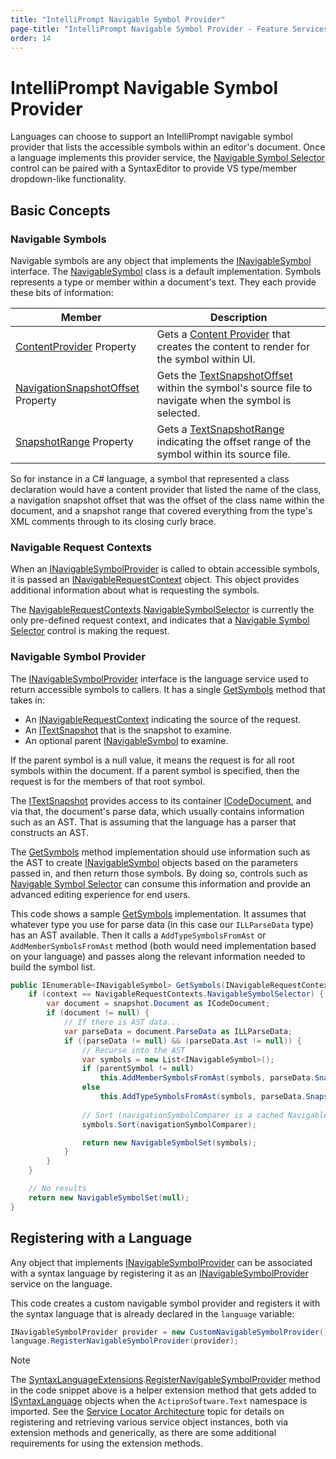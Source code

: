 ```yaml
---
title: "IntelliPrompt Navigable Symbol Provider"
page-title: "IntelliPrompt Navigable Symbol Provider - Feature Services - SyntaxEditor Language Creation Guide"
order: 14
---
```

# IntelliPrompt Navigable Symbol Provider

Languages can choose to support an IntelliPrompt navigable symbol provider that lists the accessible symbols within an editor's document.  Once a language implements this provider service, the [Navigable Symbol Selector](../../user-interface/intelliprompt/navigable-symbol-selector.md) control can be paired with a SyntaxEditor to provide VS type/member dropdown-like functionality.

## Basic Concepts

### Navigable Symbols

Navigable symbols are any object that implements the [INavigableSymbol](xref:ActiproSoftware.UI.WinForms.Controls.SyntaxEditor.IntelliPrompt.INavigableSymbol) interface.  The [NavigableSymbol](xref:ActiproSoftware.UI.WinForms.Controls.SyntaxEditor.IntelliPrompt.Implementation.NavigableSymbol) class is a default implementation.  Symbols represents a type or member within a document's text.  They each provide these bits of information:

| Member | Description |
|-----|-----|
| [ContentProvider](xref:ActiproSoftware.UI.WinForms.Controls.SyntaxEditor.IntelliPrompt.INavigableSymbol.ContentProvider) Property | Gets a [Content Provider](../../user-interface/intelliprompt/popup-content-providers.md) that creates the content to render for the symbol within UI. |
| [NavigationSnapshotOffset](xref:ActiproSoftware.UI.WinForms.Controls.SyntaxEditor.IntelliPrompt.INavigableSymbol.NavigationSnapshotOffset) Property | Gets the [TextSnapshotOffset](xref:ActiproSoftware.Text.TextSnapshotOffset) within the symbol's source file to navigate when the symbol is selected. |
| [SnapshotRange](xref:ActiproSoftware.UI.WinForms.Controls.SyntaxEditor.IntelliPrompt.INavigableSymbol.SnapshotRange) Property | Gets a [TextSnapshotRange](xref:ActiproSoftware.Text.TextSnapshotRange) indicating the offset range of the symbol within its source file. |

So for instance in a C# language, a symbol that represented a class declaration would have a content provider that listed the name of the class, a navigation snapshot offset that was the offset of the class name within the document, and a snapshot range that covered everything from the type's XML comments through to its closing curly brace.

### Navigable Request Contexts

When an [INavigableSymbolProvider](xref:ActiproSoftware.UI.WinForms.Controls.SyntaxEditor.IntelliPrompt.INavigableSymbolProvider) is called to obtain accessible symbols, it is passed an [INavigableRequestContext](xref:ActiproSoftware.UI.WinForms.Controls.SyntaxEditor.IntelliPrompt.INavigableRequestContext) object.  This object provides additional information about what is requesting the symbols.

The [NavigableRequestContexts](xref:ActiproSoftware.UI.WinForms.Controls.SyntaxEditor.IntelliPrompt.NavigableRequestContexts).[NavigableSymbolSelector](xref:ActiproSoftware.UI.WinForms.Controls.SyntaxEditor.IntelliPrompt.NavigableRequestContexts.NavigableSymbolSelector) is currently the only pre-defined request context, and indicates that a [Navigable Symbol Selector](../../user-interface/intelliprompt/navigable-symbol-selector.md) control is making the request.

### Navigable Symbol Provider

The [INavigableSymbolProvider](xref:ActiproSoftware.UI.WinForms.Controls.SyntaxEditor.IntelliPrompt.INavigableSymbolProvider) interface is the language service used to return accessible symbols to callers.  It has a single [GetSymbols](xref:ActiproSoftware.UI.WinForms.Controls.SyntaxEditor.IntelliPrompt.INavigableSymbolProvider.GetSymbols*) method that takes in:

- An [INavigableRequestContext](xref:ActiproSoftware.UI.WinForms.Controls.SyntaxEditor.IntelliPrompt.INavigableRequestContext) indicating the source of the request.
- An [ITextSnapshot](xref:ActiproSoftware.Text.ITextSnapshot) that is the snapshot to examine.
- An optional parent [INavigableSymbol](xref:ActiproSoftware.UI.WinForms.Controls.SyntaxEditor.IntelliPrompt.INavigableSymbol) to examine.

If the parent symbol is a null value, it means the request is for all root symbols within the document.  If a parent symbol is specified, then the request is for the members of that root symbol.

The [ITextSnapshot](xref:ActiproSoftware.Text.ITextSnapshot) provides access to its container [ICodeDocument](xref:ActiproSoftware.Text.ICodeDocument), and via that, the document's parse data, which usually contains information such as an AST.  That is assuming that the language has a parser that constructs an AST.

The [GetSymbols](xref:ActiproSoftware.UI.WinForms.Controls.SyntaxEditor.IntelliPrompt.INavigableSymbolProvider.GetSymbols*) method implementation should use information such as the AST to create [INavigableSymbol](xref:ActiproSoftware.UI.WinForms.Controls.SyntaxEditor.IntelliPrompt.INavigableSymbol) objects based on the parameters passed in, and then return those symbols.  By doing so, controls such as [Navigable Symbol Selector](../../user-interface/intelliprompt/navigable-symbol-selector.md) can consume this information and provide an advanced editing experience for end users.

This code shows a sample [GetSymbols](xref:ActiproSoftware.UI.WinForms.Controls.SyntaxEditor.IntelliPrompt.INavigableSymbolProvider.GetSymbols*) implementation.  It assumes that whatever type you use for parse data (in this case our `ILLParseData` type) has an AST available.  Then it calls a `AddTypeSymbolsFromAst` or `AddMemberSymbolsFromAst` method (both would need implementation based on your language) and passes along the relevant information needed to build the symbol list.

```csharp
public IEnumerable<INavigableSymbol> GetSymbols(INavigableRequestContext context, ITextSnapshot snapshot, INavigableSymbol parentSymbol) {
	if (context == NavigableRequestContexts.NavigableSymbolSelector) {
		var document = snapshot.Document as ICodeDocument;
		if (document != null) {
			// If there is AST data...
			var parseData = document.ParseData as ILLParseData;
			if ((parseData != null) && (parseData.Ast != null)) {
				// Recurse into the AST
				var symbols = new List<INavigableSymbol>();
				if (parentSymbol != null)
					this.AddMemberSymbolsFromAst(symbols, parseData.Snapshot ?? snapshot, parseData.Ast, parentSymbol);
				else
					this.AddTypeSymbolsFromAst(symbols, parseData.Snapshot ?? snapshot, parseData.Ast);
				
				// Sort (navigationSymbolComparer is a cached NavigableSymbolContentProviderComparer instance)
				symbols.Sort(navigationSymbolComparer);

				return new NavigableSymbolSet(symbols);
			}
		}
	}

	// No results
	return new NavigableSymbolSet(null);
}
```

## Registering with a Language

Any object that implements [INavigableSymbolProvider](xref:ActiproSoftware.UI.WinForms.Controls.SyntaxEditor.IntelliPrompt.INavigableSymbolProvider) can be associated with a syntax language by registering it as an [INavigableSymbolProvider](xref:ActiproSoftware.UI.WinForms.Controls.SyntaxEditor.IntelliPrompt.INavigableSymbolProvider) service on the language.

This code creates a custom navigable symbol provider and registers it with the syntax language that is already declared in the `language` variable:

```csharp
INavigableSymbolProvider provider = new CustomNavigableSymbolProvider();
language.RegisterNavigableSymbolProvider(provider);
```

> [!NOTE]
> The [SyntaxLanguageExtensions](xref:ActiproSoftware.Text.SyntaxLanguageExtensions).[RegisterNavigableSymbolProvider](xref:ActiproSoftware.Text.SyntaxLanguageExtensions.RegisterNavigableSymbolProvider*) method in the code snippet above is a helper extension method that gets added to [ISyntaxLanguage](xref:ActiproSoftware.Text.ISyntaxLanguage) objects when the `ActiproSoftware.Text` namespace is imported.  See the [Service Locator Architecture](../service-locator-architecture.md) topic for details on registering and retrieving various service object instances, both via extension methods and generically, as there are some additional requirements for using the extension methods.
